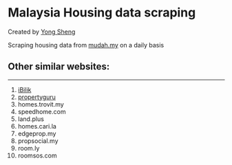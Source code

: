 # Malaysia Housing data scraping
Created by [Yong Sheng](https://tanyongsheng.net)

Scraping housing data from [mudah.my](https://www.mudah.my/) on a daily basis

## Other similar websites:
---------------------------
1. [iBilik](https://ibilik.my)
1. [propertyguru](https://iproperty.com.my)
1. homes.trovit.my
1. speedhome.com
1. land.plus
1. homes.cari.la
1. edgeprop.my
1. propsocial.my
1. room.ly
1. roomsos.com
